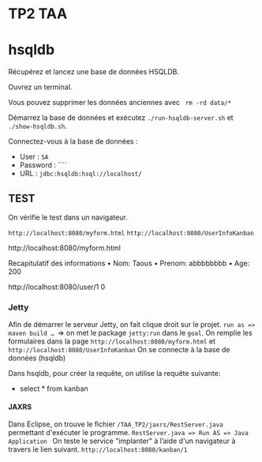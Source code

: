 
# TP2 TAA
# hsqldb

Récupérez et lancez une base de données HSQLDB. 

Ouvrez un terminal. 

Vous pouvez supprimer les données anciennes avec `` rm -rd data/*``

Démarrez la base de données et exécutez ``./run-hsqldb-server.sh``  et ``./show-hsqldb.sh``.

Connectez-vous à la base de données : 
- User : ``SA``
- Password : ````
- URL : ``jdbc:hsqldb:hsql://localhost/``

## TEST

On vérifie le test dans un navigateur. 

``http://localhost:8080/myform.html``
``http://localhost:8080/UserInfoKanban``

http://localhost:8080/myform.html

Recapitulatif des informations
    • Nom: Taous 
    • Prenom: abbbbbbbb 
    • Age: 200 

 
 http://localhost:8080/user/1
 <User>
<id>0</id>
</User>



### Jetty
 
 Afin de démarrer le serveur Jetty, on fait clique droit sur le projet. 
``run as => maven build … ``=> on met le package ``jetty:run`` dans le ``goal``.
On remplie les formulaires dans la page ``http://localhost:8080/myform.html`` et ``http://localhost:8080/UserInfoKanban``
On se connecte à la base de données (hsqldb)

Dans hsqldb, pour créer la requête, on utilise la requête suivante:

 - select * from kanban
 
 
#### JAXRS

Dans Eclipse, on trouve le fichier ``/TAA_TP2/jaxrs/RestServer.java`` permettant d'exécuter le programme.
 ``RestServer.java => Run AS => Java Application ``
On teste le service "implanter" à l’aide d'un navigateur à travers le lien suivant. 
 ``http://localhost:8080/kanban/1``
 



 
 
